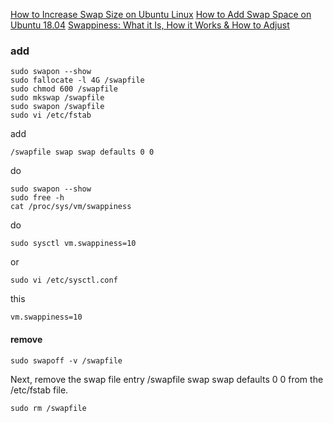 [How to Increase Swap Size on Ubuntu Linux](https://linuxhandbook.com/increase-swap-ubuntu/)
[How to Add Swap Space on Ubuntu 18.04](https://linuxize.com/post/how-to-add-swap-space-on-ubuntu-18-04/)
[Swappiness: What it Is, How it Works & How to Adjust](https://phoenixnap.com/kb/swappiness)
### add
```
sudo swapon --show
sudo fallocate -l 4G /swapfile
sudo chmod 600 /swapfile
sudo mkswap /swapfile
sudo swapon /swapfile
sudo vi /etc/fstab
```
add
```
/swapfile swap swap defaults 0 0
```
do
```
sudo swapon --show
sudo free -h
cat /proc/sys/vm/swappiness
```
do
```
sudo sysctl vm.swappiness=10
```
or
```
sudo vi /etc/sysctl.conf 
```
this
```
vm.swappiness=10
```
#### remove 
```
sudo swapoff -v /swapfile
```
Next, remove the swap file entry /swapfile swap swap defaults 0 0 from the /etc/fstab file.
```
sudo rm /swapfile
```
